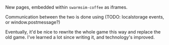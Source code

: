 New pages, embedded within `swarmsim-coffee` as iframes.

Communication between the two is done using (TODO: localstorage events, or window.postmessage?)

Eventually, it'd be nice to rewrite the whole game this way and replace the old game. I've learned a lot since writing it, and technology's improved.
